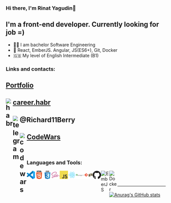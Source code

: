 ### Hi there, I'm Rinat Yagudin👋

## I'm a front-end developer. Currently looking for job =)

-   👨‍🎓 I am bachelor Software Engineering
-   📖 React, EmberJS. Angular, JS(ES6+), Git, Docker
-   🇬🇧 My level of English Intermediate (B1)

### Links and contacts:
## [Portfolio](https://rich11berr.github.io/portfolio/#home)
## <img align="left" alt="habr" width="22px" src="https://habrastorage.org/files/df0/491/ba4/df0491ba483b4446bc9261be83f69ebd.png" />[career.habr](https://career.habr.com/yagudinfront)

## <img align="left" alt="telegram" width="22px" src="https://cdn-icons-png.flaticon.com/512/124/124019.png" /> @Richard11Berry


## <img align="left" alt="codewars" width="22px" src="https://docs.codewars.com/logo.svg" />[CodeWars](https://www.codewars.com/users/rich11berr)

<br />

### Languages and Tools:

<img align="left" alt="Visual Studio Code" width="26px" src="https://raw.githubusercontent.com/github/explore/80688e429a7d4ef2fca1e82350fe8e3517d3494d/topics/visual-studio-code/visual-studio-code.png" />
<img align="left" alt="HTML5" width="26px" src="https://raw.githubusercontent.com/github/explore/80688e429a7d4ef2fca1e82350fe8e3517d3494d/topics/html/html.png" />
<img align="left" alt="CSS3" width="26px" src="https://raw.githubusercontent.com/github/explore/80688e429a7d4ef2fca1e82350fe8e3517d3494d/topics/css/css.png" />
<img align="left" alt="Sass" width="26px" src="https://raw.githubusercontent.com/github/explore/80688e429a7d4ef2fca1e82350fe8e3517d3494d/topics/sass/sass.png" />
<img align="left" alt="JavaScript" width="26px" src="https://raw.githubusercontent.com/github/explore/80688e429a7d4ef2fca1e82350fe8e3517d3494d/topics/javascript/javascript.png" />
<img align="left" alt="React" width="26px" src="https://raw.githubusercontent.com/github/explore/80688e429a7d4ef2fca1e82350fe8e3517d3494d/topics/react/react.png" />
<img align="left" alt="MongoDB" width="26px" src="https://raw.githubusercontent.com/github/explore/80688e429a7d4ef2fca1e82350fe8e3517d3494d/topics/mongodb/mongodb.png" />
<img align="left" alt="Git" width="26px" src="https://raw.githubusercontent.com/github/explore/80688e429a7d4ef2fca1e82350fe8e3517d3494d/topics/git/git.png" />
<img align="left" alt="GitHub" width="26px" src="https://raw.githubusercontent.com/github/explore/78df643247d429f6cc873026c0622819ad797942/topics/github/github.png" />
<img align="left" alt="EmberJS" width="26px" src="https://blog.emberjs.com/images/logos/e-icon.png" />
<img align="left" alt="Docker" width="26px" src="https://www.docker.com/wp-content/uploads/2022/03/vertical-logo-monochromatic.png" />


<br />
<br />

---

[![Anurag's GitHub stats](https://github-readme-stats.vercel.app/api?username=rich11berr)](https://github.com/anuraghazra/github-readme-stats)
